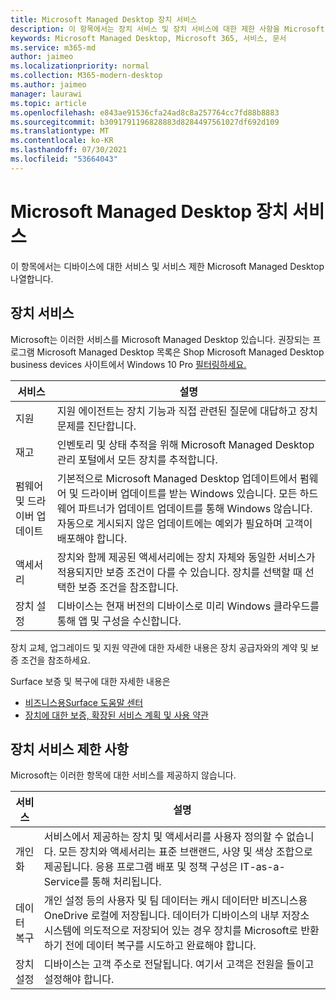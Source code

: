 ```yaml
---
title: Microsoft Managed Desktop 장치 서비스
description: 이 항목에서는 장치 서비스 및 장치 서비스에 대한 제한 사항을 Microsoft Managed Desktop.
keywords: Microsoft Managed Desktop, Microsoft 365, 서비스, 문서
ms.service: m365-md
author: jaimeo
ms.localizationpriority: normal
ms.collection: M365-modern-desktop
ms.author: jaimeo
manager: laurawi
ms.topic: article
ms.openlocfilehash: e843ae91536cfa24ad8c8a257764cc7fd88b8883
ms.sourcegitcommit: b3091791196828883d8284497561027df692d109
ms.translationtype: MT
ms.contentlocale: ko-KR
ms.lasthandoff: 07/30/2021
ms.locfileid: "53664043"
---
```

# <a name="microsoft-managed-desktop-device-services"></a>Microsoft Managed Desktop 장치 서비스

이 항목에서는 디바이스에 대한 서비스 및 서비스 제한 Microsoft Managed Desktop 나열합니다.

## <a name="device-services"></a>장치 서비스

Microsoft는 이러한 서비스를 Microsoft Managed Desktop 있습니다. 권장되는 프로그램 Microsoft Managed Desktop 목록은 Shop Microsoft Managed Desktop business devices 사이트에서 Windows 10 Pro [필터링하세요.](https://www.microsoft.com/windowsforbusiness/view-all-devices)

서비스 | 설명
--- | ---
지원 | 지원 에이전트는 장치 기능과 직접 관련된 질문에 대답하고 장치 문제를 진단합니다.
재고 | 인벤토리 및 상태 추적을 위해 Microsoft Managed Desktop 관리 포털에서 모든 장치를 추적합니다.
펌웨어 및 드라이버 업데이트 | 기본적으로 Microsoft Managed Desktop 업데이트에서 펌웨어 및 드라이버 업데이트를 받는 Windows 있습니다. 모든 하드웨어 파트너가 업데이트 업데이트를 통해 Windows 않습니다. 자동으로 게시되지 않은 업데이트에는 예외가 필요하며 고객이 배포해야 합니다.
액세서리 | 장치와 함께 제공된 액세서리에는 장치 자체와 동일한 서비스가 적용되지만 보증 조건이 다를 수 있습니다. 장치를 선택할 때 선택한 보증 조건을 참조합니다. 
장치 설정 | 디바이스는 현재 버전의 디바이스로 미리 Windows 클라우드를 통해 앱 및 구성을 수신합니다.

장치 교체, 업그레이드 및 지원 약관에 대한 자세한 내용은 장치 공급자와의 계약 및 보증 조건을 참조하세요.

Surface 보증 및 복구에 대한 자세한 내용은

- [비즈니스용Surface 도움말 센터](https://support.microsoft.com/hub/4339296/surface-for-business-help)
- [장치에 대한 보증, 확장된 서비스 계획 및 사용 약관](https://support.microsoft.com/help/4040687/info-about-warranties-extended-service-plans-and-terms-conditions)


## <a name="device-service-limitations"></a>장치 서비스 제한 사항

Microsoft는 이러한 항목에 대한 서비스를 제공하지 않습니다.

서비스 | 설명
--- | ---  
개인화 | 서비스에서 제공하는 장치 및 액세서리를 사용자 정의할 수 없습니다. 모든 장치와 액세서리는 표준 브랜랜드, 사양 및 색상 조합으로 제공됩니다. 응용 프로그램 배포 및 정책 구성은 IT-as-a-Service를 통해 처리됩니다.
데이터 복구 | 개인 설정 등의 사용자 및 팀 데이터는 캐시 데이터만 비즈니스용 OneDrive 로컬에 저장됩니다. 데이터가 디바이스의 내부 저장소 시스템에 의도적으로 저장되어 있는 경우 장치를 Microsoft로 반환하기 전에 데이터 복구를 시도하고 완료해야 합니다.
장치 설정 | 디바이스는 고객 주소로 전달됩니다. 여기서 고객은 전원을 들이고 설정해야 합니다.
